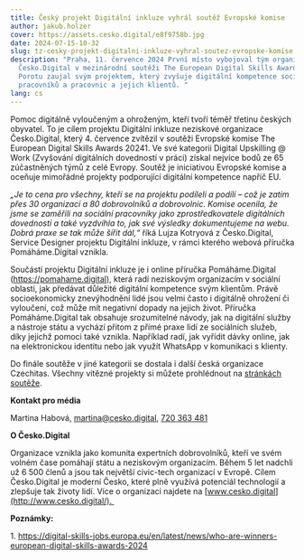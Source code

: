```yaml
---
title: Český projekt Digitální inkluze vyhrál soutěž Evropské komise
author: jakub.holzer
cover: https://assets.cesko.digital/e8f9758b.jpg
date: 2024-07-15-10-32
slug: tz-cesky-projekt-digitalni-inkluze-vyhral-soutez-evropske-komise
description: "Praha, 11. července 2024 První místo vybojoval tým organizace
  Česko.Digital v mezinárodní soutěži The European Digital Skills Awards 2024.
  Porotu zaujal svým projektem, který zvyšuje digitální kompetence sociálních
  pracovníků a pracovnic a jejich klientů. "
lang: cs
---
```

Pomoc digitálně vyloučeným a ohroženým, kteří tvoří téměř třetinu českých obyvatel. To je cílem projektu Digitální inkluze neziskové organizace Česko.Digital, který 4. července zvítězil v soutěži Evropské komise The European Digital Skills Awards 20241. Ve své kategorii Digital Upskilling @ Work (Zvyšování digitálních dovedností v práci) získal nejvíce bodů ze 65 zúčastněných týmů z celé Evropy. Soutěž je iniciativou Evropské komise a oceňuje mimořádné projekty podporující digitální kompetence napříč EU.

*„Je to cena pro všechny, kteří se na projektu podíleli a podílí – což je zatím přes 30 organizací a 80 dobrovolníků a dobrovolnic. Komise ocenila, že jsme se zaměřili na sociální pracovníky jako zprostředkovatele digitálních dovedností a také vyzdvihla to, jak své výsledky dokumentujeme na webu. Dobrá praxe se tak může šířit dál,“* říká Lujza Kotryová z Česko.Digital, Service Designer projektu Digitální inkluze, v rámci kterého webová příručka Pomáháme.Digital vznikla.

Součástí projektu Digitální inkluze je i online příručka Pomáháme.Digital (<https://pomahame.digital>), která radí neziskovým organizacím v sociální oblasti, jak předávat důležité digitální kompetence svým klientům. Právě socioekonomicky znevýhodnění lidé jsou velmi často i digitálně ohrožení či vyloučení, což může mít negativní dopady na jejich život. Příručka Pomáháme.Digital tak obsahuje srozumitelné návody, jak na digitální služby a nástroje státu a vychází přitom z přímé praxe lidí ze sociálních služeb, díky jejichž pomoci také vznikla. Například radí, jak vyřídit dávky online, jak na elektronickou identitu nebo jak využít WhatsApp v komunikaci s klienty.

Do finále soutěže v jiné kategorii se dostala i další česká organizace Czechitas. Všechny vítězné projekty si můžete prohlédnout na [stránkách soutěže](https://digital-skills-jobs.europa.eu/en/latest/news/who-are-winners-european-digital-skills-awards-2024).

**Kontakt pro média**

Martina Habová, [martina@cesko.digital](mailto:martina@cesko.digital), [720 363 481](tel:+420720363481)

**O Česko.Digital**

Organizace vznikla jako komunita expertních dobrovolníků, kteří ve svém volném čase pomáhají státu a neziskovým organizacím. Během 5 let nadchli už 6 500 členů a jsou tak největší civic-tech organizací v Evropě. Cílem Česko.Digital je moderní Česko, které plně využívá potenciál technologií a zlepšuje tak životy lidí. Více o organizaci najdete na [www.cesko.digital](http://www.cesko.digital/). 

**Poznámky:**

1﻿. <https://digital-skills-jobs.europa.eu/en/latest/news/who-are-winners-european-digital-skills-awards-2024>